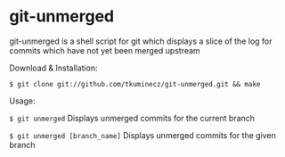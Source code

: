 git-unmerged
============

git-unmerged is a shell script for git which displays a slice of the log for commits which have not yet been merged upstream

Download & Installation:

`$ git clone git://github.com/tkuminecz/git-unmerged.git && make`

Usage:

`$ git unmerged` Displays unmerged commits for the current branch

`$ git unmerged [branch_name]` Displays unmerged commits for the given branch
